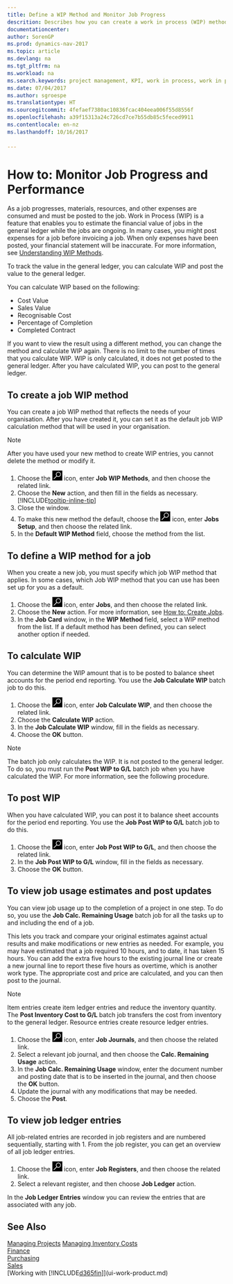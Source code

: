 ```yaml
---
title: Define a WIP Method and Monitor Job Progress
descrition: Describes how you can create a work in process (WIP) method and calculate WIP to estimate the financial value of jobs while they are ongoing.
documentationcenter: 
author: SorenGP
ms.prod: dynamics-nav-2017
ms.topic: article
ms.devlang: na
ms.tgt_pltfrm: na
ms.workload: na
ms.search.keywords: project management, KPI, work in process, work in progress
ms.date: 07/04/2017
ms.author: sgroespe
ms.translationtype: HT
ms.sourcegitcommit: 4fefaef7380ac10836fcac404eea006f55d8556f
ms.openlocfilehash: a39f15313a24c726cd7ce7b55db85c5feced9911
ms.contentlocale: en-nz
ms.lasthandoff: 10/16/2017

---
```

# <a name="how-to-monitor-job-progress-and-performance"></a>How to: Monitor Job Progress and Performance
As a job progresses, materials, resources, and other expenses are consumed and must be posted to the job. Work in Process (WIP) is a feature that enables you to estimate the financial value of jobs in the general ledger while the jobs are ongoing. In many cases, you might post expenses for a job before invoicing a job. When only expenses have been posted, your financial statement will be inaccurate. For more information, see [Understanding WIP Methods](projects-understanding-wip.md).

To track the value in the general ledger, you can calculate WIP and post the value to the general ledger.

You can calculate WIP based on the following:

* Cost Value
* Sales Value
* Recognisable Cost
* Percentage of Completion
* Completed Contract

If you want to view the result using a different method, you can change the method and calculate WIP again. There is no limit to the number of times that you calculate WIP. WIP is only calculated, it does not get posted to the general ledger. After you have calculated WIP, you can post to the general ledger.

## <a name="to-create-a-job-wip-method"></a>To create a job WIP method
You can create a job WIP method that reflects the needs of your organisation. After you have created it, you can set it as the default job WIP calculation method that will be used in your organisation.  

> [!NOTE]
> After you have used your new method to create WIP entries, you cannot delete the method or modify it.  

1. Choose the ![Search for Page or Report](media/ui-search/search_small.png "Search for Page or Report icon") icon, enter **Job WIP Methods**, and then choose the related link.  
2. Choose the **New** action, and then fill in the fields as necessary. [!INCLUDE[tooltip-inline-tip](includes/tooltip-inline-tip_md.md)]  
3. Close the window.   
4. To make this new method the default, choose the ![Search for Page or Report](media/ui-search/search_small.png "Search for Page or Report icon") icon, enter **Jobs Setup**, and then choose the related link.  
5. In the **Default WIP Method** field, choose the method from the list.

## <a name="to-define-a-wip-method-for-a-job"></a>To define a WIP method for a job
When you create a new job, you must specify which job WIP method that applies. In some cases, which Job WIP method that you can use has been set up for you as a default.

1. Choose the ![Search for Page or Report](media/ui-search/search_small.png "Search for Page or Report icon") icon, enter **Jobs**, and then choose the related link.
2. Choose the **New** action. For more information, see [How to: Create Jobs](projects-how-create-jobs.md).  
3. In the **Job Card** window, in the **WIP Method** field, select a WIP method from the list. If a default method has been defined, you can select another option if needed.  

## <a name="to-calculate-wip"></a>To calculate WIP
You can determine the WIP amount that is to be posted to balance sheet accounts for the period end reporting. You use the **Job Calculate WIP** batch job to do this.  

1. Choose the ![Search for Page or Report](media/ui-search/search_small.png "Search for Page or Report icon") icon, enter **Job Calculate WIP**, and then choose the related link.  
2. Choose the **Calculate WIP** action.
3. In the **Job Calculate WIP** window, fill in the fields as necessary.
4. Choose the **OK** button.  

> [!NOTE]  
>   The batch job only calculates the WIP. It is not posted to the general ledger. To do so, you must run the **Post WIP to G/L** batch job when you have calculated the WIP. For more information, see the following procedure.

## <a name="to-post-wip"></a>To post WIP
When you have calculated WIP, you can post it to balance sheet accounts for the period end reporting. You use the **Job Post WIP to G/L** batch job to do this.

1. Choose the ![Search for Page or Report](media/ui-search/search_small.png "Search for Page or Report icon") icon, enter **Job Post WIP to G/L**, and then choose the related link.  
2. In the **Job Post WIP to G/L** window, fill in the fields as necessary.  
3. Choose the **OK** button.

## <a name="to-view-job-usage-estimates-and-post-updates"></a>To view job usage estimates and post updates
You can view job usage up to the completion of a project in one step. To do so, you use the **Job Calc. Remaining Usage** batch job for all the tasks up to and including the end of a job.  

This lets you track and compare your original estimates against actual results and make modifications or new entries as needed. For example, you may have estimated that a job required 10 hours, and to date, it has taken 15 hours. You can add the extra five hours to the existing journal line or create a new journal line to report these five hours as overtime, which is another work type. The appropriate cost and price are calculated, and you can then post to the journal.  

> [!NOTE]  
>   Item entries create item ledger entries and reduce the inventory quantity. The **Post Inventory Cost to G/L** batch job transfers the cost from inventory to the general ledger. Resource entries create resource ledger entries.  

1. Choose the ![Search for Page or Report](media/ui-search/search_small.png "Search for Page or Report icon") icon, enter **Job Journals**, and then choose the related link.  
2. Select a relevant job journal, and then choose the **Calc. Remaining Usage** action.  
3. In the **Job Calc. Remaining Usage** window, enter the document number and posting date that is to be inserted in the journal, and then choose the **OK** button.  
4. Update the journal with any modifications that may be needed.  
5. Choose the **Post**.

## <a name="to-view-job-ledger-entries"></a>To view job ledger entries
All job-related entries are recorded in job registers and are numbered sequentially, starting with 1. From the job register, you can get an overview of all job ledger entries.    

1. Choose the ![Search for Page or Report](media/ui-search/search_small.png "Search for Page or Report icon") icon, enter **Job Registers**, and then choose the related link.
2. Select a relevant register, and then choose **Job Ledger** action.

In the **Job Ledger Entries** window you can review the entries that are associated with any job.  

## <a name="see-also"></a>See Also
[Managing Projects](projects-manage-projects.md)
[Managing Inventory Costs](finance-manage-inventory-costs.md)   
[Finance](finance.md)  
[Purchasing](purchasing-manage-purchasing.md)         
[Sales](sales-manage-sales.md)      
[Working with [!INCLUDE[d365fin](includes/d365fin_md.md)]](ui-work-product.md)  

